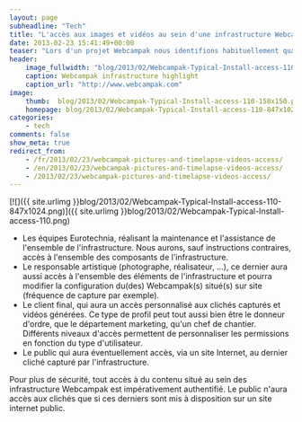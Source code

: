 ```yaml
---
layout: page
subheadline: "Tech"
title: "L'accès aux images et vidéos au sein d'une infrastructure Webcampak (3/4)"
date: 2013-02-23 15:41:49+00:00
teaser: "Lors d'un projet Webcampak nous identifions habituellement quatre profils d'utilisateurs:"
header:
    image_fullwidth: "blog/2013/02/Webcampak-Typical-Install-access-110-847x1024.png"
    caption: Webcampak infrastructure highlight
    caption_url: "http://www.webcampak.com"
image:
    thumb:  blog/2013/02/Webcampak-Typical-Install-access-110-150x150.png
    homepage: blog/2013/02/Webcampak-Typical-Install-access-110-847x1024.png
categories:
    - tech
comments: false
show_meta: true
redirect_from:
    - /fr/2013/02/23/webcampak-pictures-and-timelapse-videos-access/
    - /en/2013/02/23/webcampak-pictures-and-timelapse-videos-access/
    - /2013/02/23/webcampak-pictures-and-timelapse-videos-access/
---
```


[![]({{ site.urlimg }}blog/2013/02/Webcampak-Typical-Install-access-110-847x1024.png)]({{ site.urlimg }}blog/2013/02/Webcampak-Typical-Install-access-110.png)

  * Les équipes Eurotechnia, réalisant la maintenance et l'assistance de l'ensemble de l'infrastructure. Nous aurons, sauf instructions contraires, accès à l'ensemble des composants de l'infrastructure.
  * Le responsable artistique (photographe, réalisateur, ...), ce dernier aura aussi accès à l'ensemble des éléments de l'infrastructure et pourra modifier la configuration du(des) Webcampak(s) situé(s) sur site (fréquence de capture par exemple).
  * Le client final, qui aura un accès personnalisé aux clichés capturés et vidéos générées. Ce type de profil peut tout aussi bien être le donneur d'ordre, que le département marketing, qu'un chef de chantier. Différents niveaux d'accès permettent de personnaliser les permissions en fonction du type d'utilisateur.
  * Le public qui aura éventuellement accès, via un site Internet, au dernier cliché capturé par l'infrastructure.

Pour plus de sécurité, tout accès à du contenu situé au sein des infrastructure Webcampak est impérativement authentifié. Le public n'aura accès aux clichés que si ces derniers sont mis à disposition sur un site internet public.

